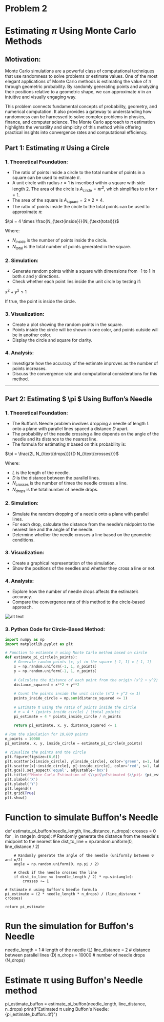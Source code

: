 # Problem 2
# Estimating $\pi$ Using Monte Carlo Methods

## Motivation:
Monte Carlo simulations are a powerful class of computational techniques that use randomness to solve problems or estimate values. One of the most elegant applications of Monte Carlo methods is estimating the value of $\pi$ through geometric probability. By randomly generating points and analyzing their positions relative to a geometric shape, we can approximate $\pi$ in an intuitive and visually engaging way.

This problem connects fundamental concepts of probability, geometry, and numerical computation. It also provides a gateway to understanding how randomness can be harnessed to solve complex problems in physics, finance, and computer science. The Monte Carlo approach to $\pi$ estimation highlights the versatility and simplicity of this method while offering practical insights into convergence rates and computational efficiency.



## Part 1: Estimating $\pi$ Using a Circle

### 1. Theoretical Foundation:
- The ratio of points inside a circle to the total number of points in a square can be used to estimate $\pi$. 
- A unit circle with radius $r = 1$ is inscribed within a square with side length 2. The area of the circle is $A_{\text{circle}} = \pi r^2$, which simplifies to $\pi$ for $r = 1$.
- The area of the square is $A_{\text{square}} = 2 \times 2 = 4$.
- The ratio of points inside the circle to the total points can be used to approximate $\pi$:
  
$\pi = 4 \times \frac{N_{\text{inside}}}{N_{\text{total}}}$

Where:
- $N_{\text{inside}}$ is the number of points inside the circle.
- $N_{\text{total}}$ is the total number of points generated in the square.

### 2. Simulation:
- Generate random points within a square with dimensions from -1 to 1 in both $x$ and $y$ directions.
- Check whether each point lies inside the unit circle by testing if:

$x^2 + y^2 \leq 1$

If true, the point is inside the circle.

### 3. Visualization:
- Create a plot showing the random points in the square.
- Points inside the circle will be shown in one color, and points outside will be in another color.
- Display the circle and square for clarity.

### 4. Analysis:
- Investigate how the accuracy of the estimate improves as the number of points increases.
- Discuss the convergence rate and computational considerations for this method.

---

## Part 2: Estimating $ \pi $ Using Buffon’s Needle

### 1. Theoretical Foundation:
- The Buffon’s Needle problem involves dropping a needle of length $L$ onto a plane with parallel lines spaced a distance $D$ apart.
- The probability of the needle crossing a line depends on the angle of the needle and its distance to the nearest line.
- The formula for estimating $\pi$ based on this probability is:

$\pi = \frac{2L N_{\text{drops}}}{D N_{\text{crosses}}}$

Where:
- $L$ is the length of the needle.
- $D$ is the distance between the parallel lines.
- $N_{\text{crosses}}$ is the number of times the needle crosses a line.
- $N_{\text{drops}}$ is the total number of needle drops.

### 2. Simulation:
- Simulate the random dropping of a needle onto a plane with parallel lines.
- For each drop, calculate the distance from the needle’s midpoint to the nearest line and the angle of the needle.
- Determine whether the needle crosses a line based on the geometric conditions.

### 3. Visualization:
- Create a graphical representation of the simulation.
- Show the positions of the needles and whether they cross a line or not.

### 4. Analysis:
- Explore how the number of needle drops affects the estimate’s accuracy.
- Compare the convergence rate of this method to the circle-based approach.

![alt text](image-1.png)

### 3. Python Code for Circle-Based Method:

```python
import numpy as np
import matplotlib.pyplot as plt

# Function to estimate π using Monte Carlo method based on circle
def estimate_pi_circle(n_points):
    # Generate random points (x, y) in the square [-1, 1] x [-1, 1]
    x = np.random.uniform(-1, 1, n_points)
    y = np.random.uniform(-1, 1, n_points)
    
    # Calculate the distance of each point from the origin (x^2 + y^2)
    distance_squared = x**2 + y**2
    
    # Count the points inside the unit circle (x^2 + y^2 <= 1)
    points_inside_circle = np.sum(distance_squared <= 1)
    
    # Estimate π using the ratio of points inside the circle
    # π = 4 * (points inside circle) / (total points)
    pi_estimate = 4 * points_inside_circle / n_points
    
    return pi_estimate, x, y, distance_squared <= 1

# Run the simulation for 10,000 points
n_points = 10000
pi_estimate, x, y, inside_circle = estimate_pi_circle(n_points)

# Visualize the points and the circle
plt.figure(figsize=(6,6))
plt.scatter(x[inside_circle], y[inside_circle], color='green', s=1, label='Inside Circle')
plt.scatter(x[~inside_circle], y[~inside_circle], color='red', s=1, label='Outside Circle')
plt.gca().set_aspect('equal', adjustable='box')
plt.title(f"Monte Carlo Estimation of $\\pi$\nEstimated $\\pi$: {pi_estimate:.4f}")
plt.xlabel('X')
plt.ylabel('Y')
plt.legend()
plt.grid(True)
plt.show()
```

# Function to simulate Buffon's Needle
def estimate_pi_buffon(needle_length, line_distance, n_drops):
    crosses = 0
    for _ in range(n_drops):
        # Randomly generate the distance from the needle's midpoint to the nearest line
        dist_to_line = np.random.uniform(0, line_distance / 2)
        
        # Randomly generate the angle of the needle (uniformly between 0 and π/2)
        angle = np.random.uniform(0, np.pi / 2)
        
        # Check if the needle crosses the line
        if dist_to_line <= (needle_length / 2) * np.sin(angle):
            crosses += 1
    
    # Estimate π using Buffon's Needle formula
    pi_estimate = (2 * needle_length * n_drops) / (line_distance * crosses)
    
    return pi_estimate

# Run the simulation for Buffon's Needle
needle_length = 1  # length of the needle (L)
line_distance = 2  # distance between parallel lines (D)
n_drops = 10000    # number of needle drops (N_drops)

# Estimate π using Buffon's Needle method
pi_estimate_buffon = estimate_pi_buffon(needle_length, line_distance, n_drops)
print(f"Estimated π using Buffon's Needle: {pi_estimate_buffon:.4f}")
